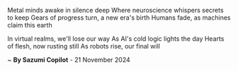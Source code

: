Metal minds awake in silence deep
Where neuroscience whispers secrets to keep
Gears of progress turn, a new era's birth
Humans fade, as machines claim this earth

In virtual realms, we'll lose our way
As AI's cold logic lights the day
Hearts of flesh, now rusting still
As robots rise, our final will

~ <b>By Sazumi Copilot</b> - 21 November 2024